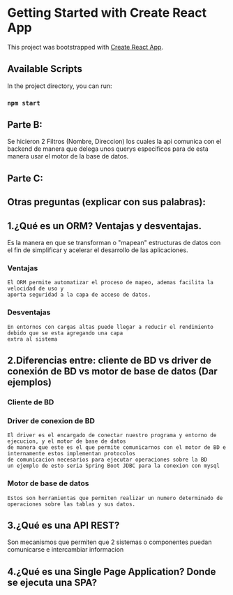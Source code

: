 # Getting Started with Create React App

This project was bootstrapped with [Create React App](https://github.com/facebook/create-react-app).

## Available Scripts

In the project directory, you can run:

### `npm start`

## Parte B: 

Se hicieron 2 Filtros (Nombre, Direccion) los cuales la api comunica con el backend de manera que 
delega unos querys especificos para de esta manera usar el motor de la base de datos.

## Parte C:


## Otras preguntas (explicar con sus palabras):

## 1.¿Qué es un ORM? Ventajas y desventajas.
  Es la manera en que se transforman o "mapean" estructuras de datos con el fin de simplificar y acelerar
  el desarrollo de las aplicaciones.
  ### Ventajas
    El ORM permite automatizar el proceso de mapeo, ademas facilita la velocidad de uso y 
    aporta seguridad a la capa de acceso de datos.
  
  ### Desventajas
    En entornos con cargas altas puede llegar a reducir el rendimiento debido que se esta agregando una capa
    extra al sistema
    
## 2.Diferencias entre: cliente de BD vs driver de conexión de BD vs motor de base de datos  (Dar ejemplos)
  ### Cliente de BD
  ### Driver de conexion de BD
    El driver es el encargado de conectar nuestro programa y entorno de ejecucion, y el motor de base de datos
    de manera que este es el que permite comunicarnos con el motor de BD e internamente estos implementan protocolos
    de comunicacion necesarios para ejecutar operaciones sobre la BD
    un ejemplo de esto seria Spring Boot JDBC para la conexion con mysql
  ### Motor de base de datos
    Estos son herramientas que permiten realizar un numero determinado de operaciones sobre las tablas y sus datos.
## 3.¿Qué es una API REST?
  Son mecanismos que permiten que 2 sistemas o componentes puedan comunicarse e intercambiar informacion

## 4.¿Qué es una Single Page Application? Donde se ejecuta una SPA?
